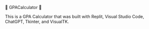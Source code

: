  GPACalculator 

This is a GPA Calculator that was built with Replit, Visual Studio Code, ChatGPT, Tkinter, and VisualTK.
